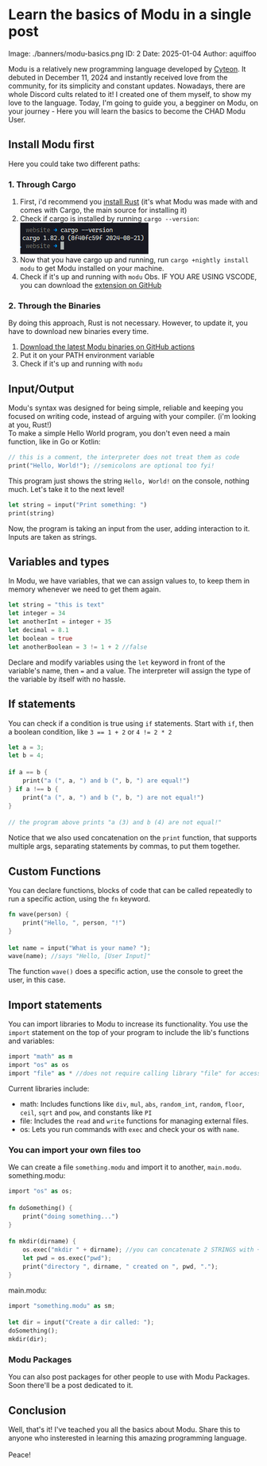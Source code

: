 # Learn the basics of Modu in a single post
Image: ./banners/modu-basics.png
ID: 2
Date: 2025-01-04
Author: aquiffoo

Modu is a relatively new programming language developed by [Cyteon](https://cyteon.tech/modu). It debuted in December 11, 2024 and instantly received love from the community, for its simplicity and constant updates. Nowadays, there are whole Discord cults related to it! I created one of them myself, to show my love to the language. Today, I'm going to guide you, a begginer on Modu, on your journey - Here you will learn the basics to become the CHAD Modu User.

## Install Modu first
Here you could take two different paths:

### 1. Through Cargo
1. First, i'd recommend you [install Rust](https://www.rust-lang.org/tools/install) (it's what Modu was made with and comes with Cargo, the main source for installing it)
2. Check if cargo is installed by running `cargo --version`:\
![In my case, it is.](./public/posts/assets/screenshot-cargo-version.png)
3. Now that you have cargo up and running, run `cargo +nightly install modu` to get Modu installed on your machine.
4. Check if it's up and running with `modu`
Obs. IF YOU ARE USING VSCODE, you can download the [extension on GitHub](https://github.com/Cyteon/modu/blob/main/extensions/vscode/modu-lang-0.0.1.vsix)

### 2. Through the Binaries
By doing this approach, Rust is not necessary. However, to update it, you have to download new binaries every time.
1. [Download the latest Modu binaries on GitHub actions](https://github.com/Cyteon/modu/actions/workflows/rust.yml)
2. Put it on your PATH environment variable
3. Check if it's up and running with `modu`

## Input/Output
Modu's syntax was designed for being simple, reliable and keeping you focused on writing code, instead of arguing with your compiler. (i'm looking at you, Rust!)\
To make a simple Hello World program, you don't even need a main function, like in Go or Kotlin:
```rs
// this is a comment, the interpreter does not treat them as code
print("Hello, World!"); //semicolons are optional too fyi!
```
This program just shows the string `Hello, World!` on the console, nothing much. Let's take it to the next level!
```rs
let string = input("Print something: ")
print(string)
```
Now, the program is taking an input from the user, adding interaction to it. Inputs are taken as strings.

## Variables and types
In Modu, we have variables, that we can assign values to, to keep them in memory whenever we need to get them again.
```rs
let string = "this is text"
let integer = 34
let anotherInt = integer + 35
let decimal = 8.1
let boolean = true
let anotherBoolean = 3 != 1 + 2 //false
```
Declare and modify variables using the `let` keyword in front of the variable's name, then `=` and a value. The interpreter will assign the type of the variable by itself with no hassle.

## If statements
You can check if a condition is true using `if` statements. Start with `if`, then a boolean condition, like `3 == 1 + 2` or `4 != 2 * 2`
```rs
let a = 3;
let b = 4;

if a == b {
    print("a (", a, ") and b (", b, ") are equal!")
} if a !== b {
    print("a (", a, ") and b (", b, ") are not equal!")    
}

// the program above prints "a (3) and b (4) are not equal!"
```
Notice that we also used concatenation on the `print` function, that supports multiple args, separating statements by commas, to put them together.

## Custom Functions
You can declare functions, blocks of code that can be called repeatedly to run a specific action, using the `fn` keyword.
```rs
fn wave(person) {
    print("Hello, ", person, "!")
}

let name = input("What is your name? ");
wave(name); //says "Hello, [User Input]"
```
The function `wave()` does a specific action, use the console to greet the user, in this case.

## Import statements
You can import libraries to Modu to increase its functionality. You use the `import` statement on the top of your program to include the lib's functions and variables:
```rs
import "math" as m
import "os" as os
import "file" as * //does not require calling library "file" for accessing its functions
```
Current libraries include:
- math: Includes functions like `div`, `mul`, `abs`, `random_int`, `random`, `floor`, `ceil`, `sqrt` and `pow`, and constants like `PI`
- file: Includes the `read` and `write` functions for managing external files.
- os: Lets you run commands with `exec` and check your os with `name`.

### You can import your own files too
We can create a file `something.modu` and import it to another, `main.modu`.\
something.modu:
```rs
import "os" as os;

fn doSomething() {
    print("doing something...")
}

fn mkdir(dirname) {
    os.exec("mkdir " + dirname); //you can concatenate 2 STRINGS with + on functions that don't have infinite args
    let pwd = os.exec("pwd");
    print("directory ", dirname, " created on ", pwd, ".");
}
```
main.modu:
```rs
import "something.modu" as sm;

let dir = input("Create a dir called: ");
doSomething();
mkdir(dir);
```

### Modu Packages
You can also post packages for other people to use with Modu Packages. Soon there'll be a post dedicated to it.

## Conclusion
Well, that's it! I've teached you all the basics about Modu. Share this to anyone who insterested in learning this amazing programming language.\
\
Peace!
